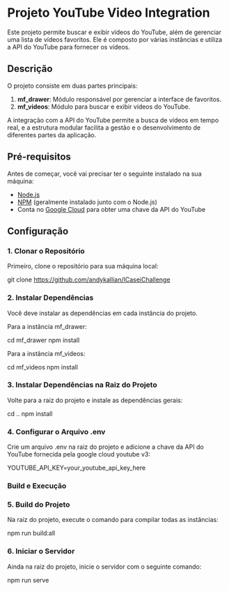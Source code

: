 # Projeto YouTube Video Integration

Este projeto permite buscar e exibir vídeos do YouTube, além de gerenciar uma lista de vídeos favoritos. Ele é composto por várias instâncias e utiliza a API do YouTube para fornecer os vídeos.

## Descrição

O projeto consiste em duas partes principais:
1. **mf_drawer**: Módulo responsável por gerenciar a interface de favoritos.
2. **mf_videos**: Módulo para buscar e exibir vídeos do YouTube.

A integração com a API do YouTube permite a busca de vídeos em tempo real, e a estrutura modular facilita a gestão e o desenvolvimento de diferentes partes da aplicação.

## Pré-requisitos

Antes de começar, você vai precisar ter o seguinte instalado na sua máquina:

- [Node.js](https://nodejs.org/)
- [NPM](https://www.npmjs.com/) (geralmente instalado junto com o Node.js)
- Conta no [Google Cloud](https://cloud.google.com/) para obter uma chave da API do YouTube

## Configuração

### 1. Clonar o Repositório

Primeiro, clone o repositório para sua máquina local:

git clone https://github.com/andykallian/ICaseiChallenge



### 2. Instalar Dependências

Você deve instalar as dependências em cada instância do projeto.

Para a instância mf_drawer:

cd mf_drawer
npm install

Para a instância mf_videos:

cd mf_videos
npm install

### 3. Instalar Dependências na Raiz do Projeto

Volte para a raiz do projeto e instale as dependências gerais:

cd ..
npm install

### 4. Configurar o Arquivo .env
Crie um arquivo .env na raiz do projeto e adicione a chave da API do YouTube fornecida pela google cloud youtube v3:


YOUTUBE_API_KEY=your_youtube_api_key_here

### Build e Execução

### 5. Build do Projeto
Na raiz do projeto, execute o comando para compilar todas as instâncias:

npm run build:all

### 6. Iniciar o Servidor
Ainda na raiz do projeto, inicie o servidor com o seguinte comando:

npm run serve